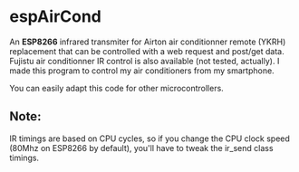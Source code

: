espAirCond
==========

An **ESP8266** infrared transmiter for Airton air conditionner remote (YKRH) replacement that can be controlled with a web request and post/get data. Fujistu air conditionner IR control is also available (not tested, actually).
I made this program to control my air conditioners from my smartphone.

You can easily adapt this code for other microcontrollers.

Note:
-----

IR timings are based on CPU cycles, so if you change the CPU clock speed (80Mhz on ESP8266 by default), you'll have to tweak the ir_send class timings.

